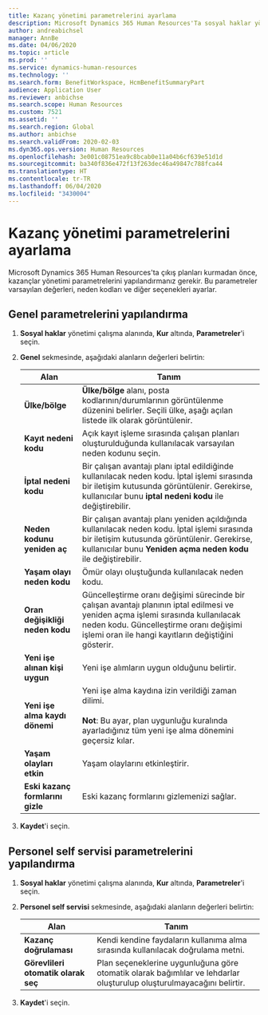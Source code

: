 ```yaml
---
title: Kazanç yönetimi parametrelerini ayarlama
description: Microsoft Dynamics 365 Human Resources'Ta sosyal haklar yönetimiyle ilgili parametreleri yapılandırın.
author: andreabichsel
manager: AnnBe
ms.date: 04/06/2020
ms.topic: article
ms.prod: ''
ms.service: dynamics-human-resources
ms.technology: ''
ms.search.form: BenefitWorkspace, HcmBenefitSummaryPart
audience: Application User
ms.reviewer: anbichse
ms.search.scope: Human Resources
ms.custom: 7521
ms.assetid: ''
ms.search.region: Global
ms.author: anbichse
ms.search.validFrom: 2020-02-03
ms.dyn365.ops.version: Human Resources
ms.openlocfilehash: 3e001c08751ea9c8bcab0e11a04b6cf639e51d1d
ms.sourcegitcommit: ba340f836e472f13f263dec46a49847c788fca44
ms.translationtype: HT
ms.contentlocale: tr-TR
ms.lasthandoff: 06/04/2020
ms.locfileid: "3430004"
---
```

# <a name="set-benefits-management-parameters"></a>Kazanç yönetimi parametrelerini ayarlama

Microsoft Dynamics 365 Human Resources'ta çıkış planları kurmadan önce, kazançlar yönetimi parametrelerini yapılandırmanız gerekir. Bu parametreler varsayılan değerleri, neden kodları ve diğer seçenekleri ayarlar.

## <a name="configure-general-parameters"></a>Genel parametrelerini yapılandırma

1. **Sosyal haklar** yönetimi çalışma alanında, **Kur** altında, **Parametreler**'i seçin.

2. **Genel** sekmesinde, aşağıdaki alanların değerleri belirtin:

   | Alan | Tanım |
   | --- | --- |
   | **Ülke/bölge** | **Ülke/bölge** alanı, posta kodlarının/durumlarının görüntülenme düzenini belirler. Seçili ülke, aşağı açılan listede ilk olarak görüntülenir. |
   | **Kayıt nedeni kodu** | Açık kayıt işleme sırasında çalışan planları oluşturulduğunda kullanılacak varsayılan neden kodunu seçin. |
   | **İptal nedeni kodu** | Bir çalışan avantajı planı iptal edildiğinde kullanılacak neden kodu. İptal işlemi sırasında bir iletişim kutusunda görüntülenir. Gerekirse, kullanıcılar bunu **iptal nedeni kodu** ile değiştirebilir. |
   | **Neden kodunu yeniden aç** | Bir çalışan avantajı planı yeniden açıldığında kullanılacak neden kodu. İptal işlemi sırasında bir iletişim kutusunda görüntülenir. Gerekirse, kullanıcılar bunu **Yeniden açma neden kodu** ile değiştirebilir. | 
   | **Yaşam olayı neden kodu** | Ömür olayı oluştuğunda kullanılacak neden kodu. |
   | **Oran değişikliği neden kodu** | Güncelleştirme oranı değişimi sürecinde bir çalışan avantajı planının iptal edilmesi ve yeniden açma işlemi sırasında kullanılacak neden kodu. Güncelleştirme oranı değişimi işlemi oran ile hangi kayıtların değiştiğini gösterir. |
   | **Yeni işe alınan kişi uygun** | Yeni işe alımların uygun olduğunu belirtir. |
   | **Yeni işe alma kaydı dönemi** | Yeni işe alma kaydına izin verildiği zaman dilimi.</br></br>**Not**: Bu ayar, plan uygunluğu kuralında ayarladığınız tüm yeni işe alma dönemini geçersiz kılar. | 
   | **Yaşam olayları etkin** | Yaşam olaylarını etkinleştirir. |
   | **Eski kazanç formlarını gizle** | Eski kazanç formlarını gizlemenizi sağlar. |

3. **Kaydet**'i seçin.

## <a name="configure-employee-self-service-parameters"></a>Personel self servisi parametrelerini yapılandırma

1. **Sosyal haklar** yönetimi çalışma alanında, **Kur** altında, **Parametreler**'i seçin.

2. **Personel self servisi** sekmesinde, aşağıdaki alanların değerleri belirtin:

   | Alan | Tanım |
   | --- | --- |
   | **Kazanç doğrulaması** | Kendi kendine faydaların kullanıma alma sırasında kullanılacak doğrulama metni. |
   | **Görevlileri otomatik olarak seç** | Plan seçeneklerine uygunluğuna göre otomatik olarak bağımlılar ve lehdarlar oluşturulup oluşturulmayacağını belirtir. |

3. **Kaydet**'i seçin.

